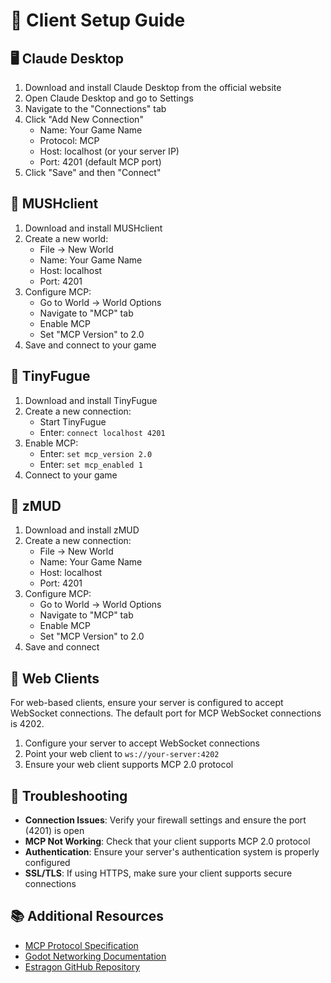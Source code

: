# 📱 Client Setup Guide

## 🖥️ Claude Desktop

1. Download and install Claude Desktop from the official website
2. Open Claude Desktop and go to Settings
3. Navigate to the "Connections" tab
4. Click "Add New Connection"
   - Name: Your Game Name
   - Protocol: MCP
   - Host: localhost (or your server IP)
   - Port: 4201 (default MCP port)
5. Click "Save" and then "Connect"

## 📱 MUSHclient

1. Download and install MUSHclient
2. Create a new world:
   - File → New World
   - Name: Your Game Name
   - Host: localhost
   - Port: 4201
3. Configure MCP:
   - Go to World → World Options
   - Navigate to "MCP" tab
   - Enable MCP
   - Set "MCP Version" to 2.0
4. Save and connect to your game

## 📱 TinyFugue

1. Download and install TinyFugue
2. Create a new connection:
   - Start TinyFugue
   - Enter: `connect localhost 4201`
3. Enable MCP:
   - Enter: `set mcp_version 2.0`
   - Enter: `set mcp_enabled 1`
4. Connect to your game

## 📱 zMUD

1. Download and install zMUD
2. Create a new connection:
   - File → New World
   - Name: Your Game Name
   - Host: localhost
   - Port: 4201
3. Configure MCP:
   - Go to World → World Options
   - Navigate to "MCP" tab
   - Enable MCP
   - Set "MCP Version" to 2.0
4. Save and connect

## 📱 Web Clients

For web-based clients, ensure your server is configured to accept WebSocket connections. The default port for MCP WebSocket connections is 4202.

1. Configure your server to accept WebSocket connections
2. Point your web client to `ws://your-server:4202`
3. Ensure your web client supports MCP 2.0 protocol

## 🔄 Troubleshooting

- **Connection Issues**: Verify your firewall settings and ensure the port (4201) is open
- **MCP Not Working**: Check that your client supports MCP 2.0 protocol
- **Authentication**: Ensure your server's authentication system is properly configured
- **SSL/TLS**: If using HTTPS, make sure your client supports secure connections

## 📚 Additional Resources

- [MCP Protocol Specification](https://mcp.mud.net/mcp2.html)
- [Godot Networking Documentation](https://docs.godotengine.org/en/stable/tutorials/networking/index.html)
- [Estragon GitHub Repository](https://github.com/yourusername/estragon)
